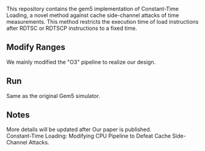 This repository contains the gem5 implementation of Constant-Time Loading, a novel method against cache side-channel attacks of time measurements. This method restricts
the execution time of load instructions after RDTSC or RDTSCP instructions to a fixed time.

Modify Ranges
----
We mainly modified the "O3" pipeline to realize our design.

Run
----
Same as the original Gem5 simulator.

Notes
----
More details will be updated after Our paper is published. <br>
Constant-Time Loading: Modifying CPU Pipeline to Defeat Cache Side-Channel Attacks.

